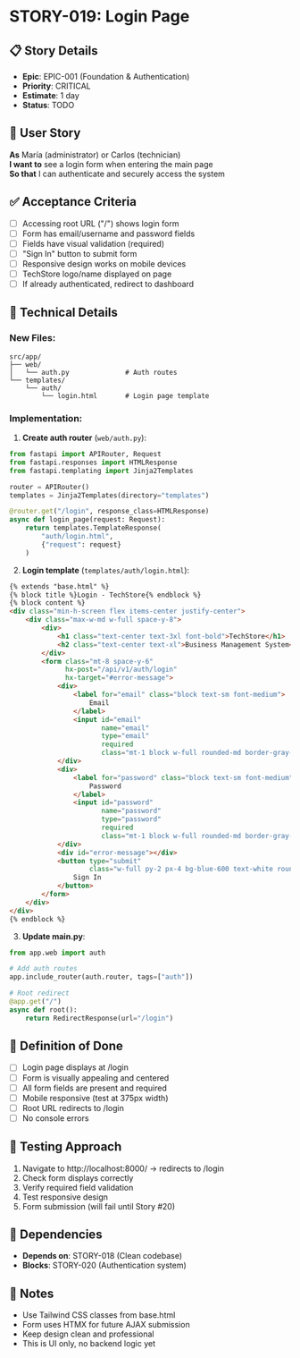 # STORY-019: Login Page

## 📋 Story Details
- **Epic**: EPIC-001 (Foundation & Authentication)
- **Priority**: CRITICAL
- **Estimate**: 1 day
- **Status**: TODO

## 🎯 User Story
**As** María (administrator) or Carlos (technician)  
**I want to** see a login form when entering the main page  
**So that** I can authenticate and securely access the system

## ✅ Acceptance Criteria
- [ ] Accessing root URL ("/") shows login form
- [ ] Form has email/username and password fields
- [ ] Fields have visual validation (required)
- [ ] "Sign In" button to submit form
- [ ] Responsive design works on mobile devices
- [ ] TechStore logo/name displayed on page
- [ ] If already authenticated, redirect to dashboard

## 🔧 Technical Details

### New Files:
```
src/app/
├── web/
│   └── auth.py              # Auth routes
└── templates/
    └── auth/
        └── login.html       # Login page template
```

### Implementation:

1. **Create auth router** (`web/auth.py`):
```python
from fastapi import APIRouter, Request
from fastapi.responses import HTMLResponse
from fastapi.templating import Jinja2Templates

router = APIRouter()
templates = Jinja2Templates(directory="templates")

@router.get("/login", response_class=HTMLResponse)
async def login_page(request: Request):
    return templates.TemplateResponse(
        "auth/login.html",
        {"request": request}
    )
```

2. **Login template** (`templates/auth/login.html`):
```html
{% extends "base.html" %}
{% block title %}Login - TechStore{% endblock %}
{% block content %}
<div class="min-h-screen flex items-center justify-center">
    <div class="max-w-md w-full space-y-8">
        <div>
            <h1 class="text-center text-3xl font-bold">TechStore</h1>
            <h2 class="text-center text-xl">Business Management System</h2>
        </div>
        <form class="mt-8 space-y-6" 
              hx-post="/api/v1/auth/login" 
              hx-target="#error-message">
            <div>
                <label for="email" class="block text-sm font-medium">
                    Email
                </label>
                <input id="email" 
                       name="email" 
                       type="email" 
                       required 
                       class="mt-1 block w-full rounded-md border-gray-300">
            </div>
            <div>
                <label for="password" class="block text-sm font-medium">
                    Password
                </label>
                <input id="password" 
                       name="password" 
                       type="password" 
                       required 
                       class="mt-1 block w-full rounded-md border-gray-300">
            </div>
            <div id="error-message"></div>
            <button type="submit" 
                    class="w-full py-2 px-4 bg-blue-600 text-white rounded-md">
                Sign In
            </button>
        </form>
    </div>
</div>
{% endblock %}
```

3. **Update main.py**:
```python
from app.web import auth

# Add auth routes
app.include_router(auth.router, tags=["auth"])

# Root redirect
@app.get("/")
async def root():
    return RedirectResponse(url="/login")
```

## 📝 Definition of Done
- [ ] Login page displays at /login
- [ ] Form is visually appealing and centered
- [ ] All form fields are present and required
- [ ] Mobile responsive (test at 375px width)
- [ ] Root URL redirects to /login
- [ ] No console errors

## 🧪 Testing Approach
1. Navigate to http://localhost:8000/ → redirects to /login
2. Check form displays correctly
3. Verify required field validation
4. Test responsive design
5. Form submission (will fail until Story #20)

## 🔗 Dependencies
- **Depends on**: STORY-018 (Clean codebase)
- **Blocks**: STORY-020 (Authentication system)

## 📌 Notes
- Use Tailwind CSS classes from base.html
- Form uses HTMX for future AJAX submission
- Keep design clean and professional
- This is UI only, no backend logic yet